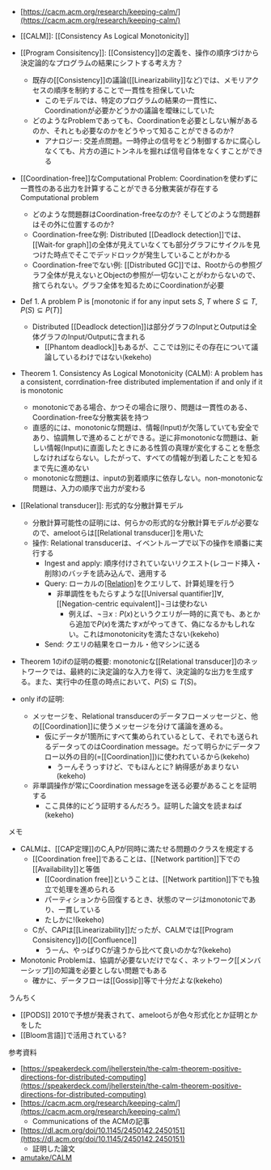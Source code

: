 - [https://cacm.acm.org/research/keeping-calm/](https://cacm.acm.org/research/keeping-calm/)
- [[CALM]]: [[Consistency As Logical Monotonicity]]

- [[Program Consisitency]]: [[Consistency]]の定義を、操作の順序づけから決定論的なプログラムの結果にシフトする考え方？
	- 既存の[[Consistency]]の議論([[Linearizability]]など)では、メモリアクセスの順序を制約することで一貫性を担保していた
		- このモデルでは、特定のプログラムの結果の一貫性に、Coordinationが必要かどうかの議論を曖昧にしていた
	- どのようなProblemであっても、Coordinationを必要としない解があるのか、それとも必要なのかをどうやって知ることができるのか?
		- アナロジー: 交差点問題。一時停止の信号をどう制御するかに腐心しなくても、片方の道にトンネルを掘れば信号自体をなくすことができる
- [[Coordination-free]]なComputational Problem: Coordinationを使わずに一貫性のある出力を計算することができる分散実装が存在するComputational problem
	- どのような問題群はCoordination-freeなのか? そしてどのような問題群はその外に位置するのか?
	- Coordination-freeな例: Distributed [[Deadlock detection]]では、[[Wait-for graph]]の全体が見えていなくても部分グラフにサイクルを見つけた時点でそこでデッドロックが発生していることがわかる
	- Coordination-freeでない例:  [[Distributed GC]]では、Rootからの参照グラフ全体が見えないとObjectの参照が一切ないことがわからないので、捨てられない。グラフ全体を知るためにCoordinationが必要
- Def 1. A problem P is [monotonic if for any input sets $S$, $T$ where $S \subseteq T$, $P(S) \subseteq P(T)$]
	- Distributed [[Deadlock detection]]は部分グラフのInputとOutputは全体グラフのInput/Outputに含まれる
		- [[Phantom deadlock]]もあるが、ここでは別にその存在について議論しているわけではない(kekeho)
- Theorem 1. Consistency As Logical Monotonicity (CALM): A problem has a consistent, corrdination-free distributed implementation if and only if it is monotonic
	- monotonicである場合、かつその場合に限り、問題は一貫性のある、Coordination-freeな分散実装を持つ
	- 直感的には、monotonicな問題は、情報(Input)が欠落していても安全であり、協調無しで進めることができる。逆に非monotonicな問題は、新しい情報(Input)に直面したときにある性質の真理が変化することを懸念しなければならない。したがって、すべての情報が到着したことを知るまで先に進めない
	- monotonicな問題は、inputの到着順序に依存しない。non-monotonicな問題は、入力の順序で出力が変わる
- [[Relational transducer]]: 形式的な分散計算モデル
	- 分散計算可能性の証明には、何らかの形式的な分散計算モデルが必要なので、amelootらは[[Relational transducer]]を用いた
	- 操作: Relational transducerは、イベントループで以下の操作を順番に実行する
		- Ingest and apply: 順序付けされていないリクエスト(レコード挿入・削除)のバッチを読み込んで、適用する
		- Query: ローカルの[[Relation]](レコードの集合)をクエリして、計算処理を行う
			- 非単調性をもたらすような[[Universal quantifier]]$\forall$, [[Negation-centric equivalent]]$\neg\exists$は使わない
				- 例えば、$\neg\exists x : P(x)$というクエリが一時的に真でも、あとから追加で$P(x)$を満たす$x$がやってきて、偽になるかもしれない。これはmonotonicityを満たさない(kekeho)
		- Send: クエリの結果をローカル・他マシンに送る
- Theorem 1のifの証明の概要: monotonicな[[Relational transducer]]のネットワークでは、最終的に決定論的な入力を得て、決定論的な出力を生成する。また、実行中の任意の時点において、$P(S) \subseteq T(S)$。
- only ifの証明:
	- メッセージを、Relational transducerのデータフローメッセージと、他の[[Coordination]]に使うメッセージを分けて議論を進める。
		- 仮にデータが1箇所にすべて集められているとして、それでも送られるデータってのはCoordination message。だって明らかにデータフロー以外の目的(=[[Coordination]])に使われているから(kekeho)
			- うーんそうっすけど、でもほんとに? 納得感があまりない(kekeho)
	- 非単調操作が常にCoordination messageを送る必要があることを証明する
		- ここ具体的にどう証明するんだろう。証明した論文を読まねば(kekeho)

メモ
- CALMは、[[CAP定理]]のC,A,Pが同時に満たせる問題のクラスを規定する
	- [[Coordination free]]であることは、[[Network partition]]下での[[Availability]]と等価
		- [[Coordination free]]ということは、[[Network partition]]下でも独立で処理を進められる
		- パーティションから回復するとき、状態のマージはmonotonicであり、一貫している
		- たしかに!(kekeho)
	- Cが、CAPは[[Linearizability]]だったが、CALMでは[[Program Consisitency]]の[[Confluence]]
		- うーん、やっぱりCが違うから比べて良いのかな?(kekeho)
- Monotonic Problemは、協調が必要ないだけでなく、ネットワーク[[メンバーシップ]]の知識を必要としない問題でもある
	- 確かに、データフローは[[Gossip]]等で十分だよな(kekeho)

うんちく
- [[PODS]] 2010で予想が発表されて、amelootらが色々形式化とか証明とかをした
- [[Bloom言語]]で活用されている?

参考資料
- [https://speakerdeck.com/jhellerstein/the-calm-theorem-positive-directions-for-distributed-computing](https://speakerdeck.com/jhellerstein/the-calm-theorem-positive-directions-for-distributed-computing)
- [https://cacm.acm.org/research/keeping-calm/](https://cacm.acm.org/research/keeping-calm/)
	- Communications of the ACMの記事
- [https://dl.acm.org/doi/10.1145/2450142.2450151](https://dl.acm.org/doi/10.1145/2450142.2450151)
	- 証明した論文
- [amutake/CALM](https://scrapbox.io/amutake/CALM)
